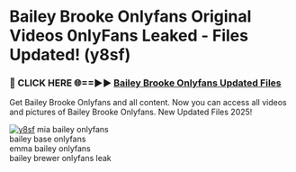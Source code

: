 # Bailey Brooke Onlyfans Original Videos 0nlyFans Leaked - Files Updated! (y8sf)

<h3>🔴 CLICK HERE 🌐==►► <a href="https://tinyurl.com/2jnfzry5" rel="nofollow">Bailey Brooke Onlyfans Updated Files</a></h3>

Get Bailey Brooke Onlyfans and all content. Now you can access all videos and pictures of Bailey Brooke Onlyfans. New Updated Files 2025!

[![y8sf](https://i.imgur.com/GyGTBgg.gif)](https://tinyurl.com/2jnfzry5)
mia bailey onlyfans<br>
bailey base onlyfans<br>
emma bailey onlyfans<br>
bailey brewer onlyfans leak